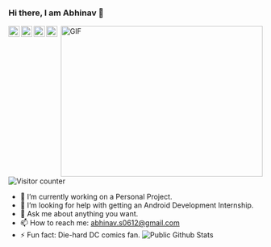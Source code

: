 ### Hi there, I am Abhinav 👋

<!--
**abhinav0612/abhinav0612** is a ✨ _special_ ✨ repository because its `README.md` (this file) appears on your GitHub profile.

Here are some ideas to get you started:
-->
<!--
![](https://visitor-badge.glitch.me/badge?page_id=abhinav0612.abhinav0612)  
-->

  <img align="right" alt="GIF" src="https://media0.giphy.com/media/xUA7bdpLxQhsSQdyog/giphy.gif" width="400" height="300" />
<a href="https://www.linkedin.com/in/abhinavsingh0612">
  <img align="left" alt="Linkedin" width="22px" src="https://cdn.jsdelivr.net/npm/simple-icons@v3/icons/linkedin.svg" />
</a>
<a href="https://medium.com/@abhinav.s0612">
  <img align="left" alt=" Medium" width="22px" src="https://cdn.jsdelivr.net/npm/simple-icons@3.1.0/icons/medium.svg" />
</a>
<a href="mailto:abhinav.s0612@gmail.com">
  <img align="left" alt=" Gmail" width="22px" src="https://cdn.jsdelivr.net/npm/simple-icons@v3/icons/gmail.svg" />
</a>
<a href="https://twitter.com/abhinav_singhhh">
  <img align="left" alt="Twitter" width="22px" src="https://cdn.jsdelivr.net/npm/simple-icons@v3/icons/twitter.svg" />
</a>
<img src="https://profile-counter.glitch.me/abhinav0612/count.svg" alt="Visitor counter" />

- 🔭 I’m currently working on a Personal Project.
- 🤔 I’m looking for help with getting an Android Development Internship.
- 💬 Ask me about anything you want.
- 📫 How to reach me: abhinav.s0612@gmail.com
- ⚡ Fun fact: Die-hard DC comics fan.
![Public Github Stats](https://github-readme-stats.vercel.app/api?username=abhinav0612&show_icons=true&hide_border=true)
<!--![Top Langs](https://github-readme-stats.vercel.app/api/top-langs/?username=abhinav0612&layout=compact)-->

